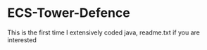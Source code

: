 # ECS-Tower-Defence
This is the first time I extensively coded java, readme.txt if you are interested
